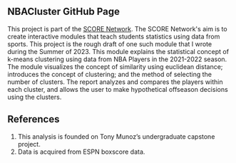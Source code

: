 ## NBACluster GitHub Page

This project is part of the [SCORE Network](https://scorenetwork.org). The SCORE Network's aim is to create interactive modules that teach students statistics using data from sports.
This project is the rough draft of one such module that I wrote during the Summer of 2023.
This module explains the statistical concept of k-means clustering using data from NBA Players in the 2021-2022 season.
The module visualizes the concept of similarity using euclidean distance; introduces the concept of clustering; and the method of selecting the number of clusters.
The report analyzes and compares the players within each cluster, and allows the user to make hypothetical offseason decisions using the clusters.

## References
1. This analysis is founded on Tony Munoz’s undergraduate capstone project.
2. Data is acquired from ESPN boxscore data.
